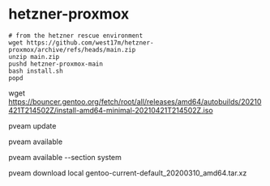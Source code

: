 # hetzner-proxmox

    # from the hetzner rescue environment
    wget https://github.com/west17m/hetzner-proxmox/archive/refs/heads/main.zip
    unzip main.zip
    pushd hetzner-proxmox-main
    bash install.sh
    popd
    

wget https://bouncer.gentoo.org/fetch/root/all/releases/amd64/autobuilds/20210421T214502Z/install-amd64-minimal-20210421T214502Z.iso

pveam update

pveam available

pveam available --section system

pveam download local gentoo-current-default_20200310_amd64.tar.xz
